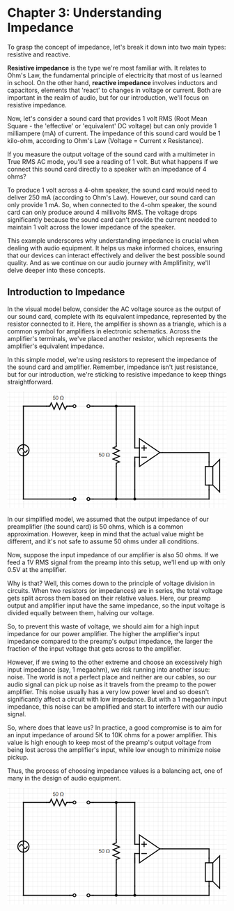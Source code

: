 # Chapter 3: Understanding Impedance

To grasp the concept of impedance, let's break it down into two main types: resistive and reactive. 

**Resistive impedance** is the type we're most familiar with. It relates to Ohm's Law, the fundamental principle of electricity that most of us learned in school. On the other hand, **reactive impedance** involves inductors and capacitors, elements that 'react' to changes in voltage or current. Both are important in the realm of audio, but for our introduction, we'll focus on resistive impedance.

Now, let's consider a sound card that provides 1 volt RMS (Root Mean Square - the 'effective' or 'equivalent' DC voltage) but can only provide 1 milliampere (mA) of current. The impedance of this sound card would be 1 kilo-ohm, according to Ohm's Law (Voltage = Current x Resistance).

If you measure the output voltage of the sound card with a multimeter in True RMS AC mode, you'll see a reading of 1 volt. But what happens if we connect this sound card directly to a speaker with an impedance of 4 ohms?

To produce 1 volt across a 4-ohm speaker, the sound card would need to deliver 250 mA (according to Ohm's Law). However, our sound card can only provide 1 mA. So, when connected to the 4-ohm speaker, the sound card can only produce around 4 millivolts RMS. The voltage drops significantly because the sound card can't provide the current needed to maintain 1 volt across the lower impedance of the speaker.

This example underscores why understanding impedance is crucial when dealing with audio equipment. It helps us make informed choices, ensuring that our devices can interact effectively and deliver the best possible sound quality. And as we continue on our audio journey with Amplifinity, we'll delve deeper into these concepts.

## Introduction to Impedance

In the visual model below, consider the AC voltage source as the output of our sound card, complete with its equivalent impedance, represented by the resistor connected to it. Here, the amplifier is shown as a triangle, which is a common symbol for amplifiers in electronic schematics. Across the amplifier's terminals, we've placed another resistor, which represents the amplifier's equivalent impedance.

In this simple model, we're using resistors to represent the impedance of the sound card and amplifier. Remember, impedance isn't just resistance, but for our introduction, we're sticking to resistive impedance to keep things straightforward.

<p align="center"><img src="/UnderstandingImpedance/pics/1.png?raw=true" width="720px" /></p>

In our simplified model, we assumed that the output impedance of our preamplifier (the sound card) is 50 ohms, which is a common approximation. However, keep in mind that the actual value might be different, and it's not safe to assume 50 ohms under all conditions.

Now, suppose the input impedance of our amplifier is also 50 ohms. If we feed a 1V RMS signal from the preamp into this setup, we'll end up with only 0.5V at the amplifier. 

Why is that? Well, this comes down to the principle of voltage division in circuits. When two resistors (or impedances) are in series, the total voltage gets split across them based on their relative values. Here, our preamp output and amplifier input have the same impedance, so the input voltage is divided equally between them, halving our voltage.

So, to prevent this waste of voltage, we should aim for a high input impedance for our power amplifier. The higher the amplifier's input impedance compared to the preamp's output impedance, the larger the fraction of the input voltage that gets across to the amplifier.

However, if we swing to the other extreme and choose an excessively high input impedance (say, 1 megaohm), we risk running into another issue: noise. The world is not a perfect place and neither are our cables, so our audio signal can pick up noise as it travels from the preamp to the power amplifier. This noise usually has a very low power level and so doesn't significantly affect a circuit with low impedance. But with a 1 megaohm input impedance, this noise can be amplified and start to interfere with our audio signal.

So, where does that leave us? In practice, a good compromise is to aim for an input impedance of around 5K to 10K ohms for a power amplifier. This value is high enough to keep most of the preamp's output voltage from being lost across the amplifier's input, while low enough to minimize noise pickup.

Thus, the process of choosing impedance values is a balancing act, one of many in the design of audio equipment.

<p align="center"><img src="/UnderstandingImpedance/pics/1.png?raw=true" width="720px" /></p>